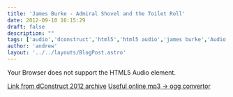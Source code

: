 ```yaml
---
title: 'James Burke - Admiral Shovel and the Toilet Roll'
date: 2012-09-10 16:15:29
draft: false
description: ""
tags: ['audio','dconstruct','html5','html5 audio','james burke','Audio']
author: 'andrew'
layout: '../../layouts/BlogPost.astro'
---
```


   Your Browser does not support the HTML5 Audio element.

[Link from dConstruct 2012 archive](http://archive.dconstruct.org/2012/admiralshovel) [Useful online mp3 -> ogg convertor](http://media.io/)

